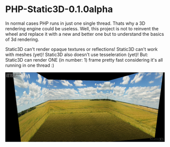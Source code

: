 # PHP-Static3D-0.1.0alpha

In normal cases PHP runs in just one single thread. Thats why a 3D rendering engine could be useless. 
Well, this project is not to reinvent the wheel and replace it with a new and better one but to understand the basics of 3d rendering. 
 
Static3D can't render opaque textures or reflections! 
Static3D can't work with meshes (yet)! 
Static3D also doesn't use tesseleration (yet)! 
But: Static3D can render ONE (in number: 1) frame pretty fast considering it's all running in one thread :)


![example](https://raw.githubusercontent.com/YveOne/PHP-Static3D-0.1.0alpha/master/example.png)
